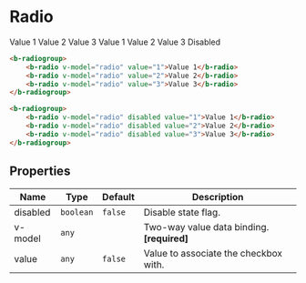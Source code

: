 # Radio

<b-radiogroup class="preview">
    <b-flex align="center" gap="1rem">
        <b-radio v-model="radio" value="1">Value 1</b-radio>
        <b-radio v-model="radio" value="2">Value 2</b-radio>
        <b-radio v-model="radio" value="3">Value 3</b-radio>
    </b-flex>
</b-radiogroup>

<b-radiogroup class="preview">
    <b-flex align="center" gap="1rem">
        <b-radio v-model="radio" disabled value="1">Value 1</b-radio>
        <b-radio v-model="radio" disabled value="2">Value 2</b-radio>
        <b-radio v-model="radio" disabled value="3">Value 3</b-radio>
        <b-label class="subtle" icon-name="arrow-left">Disabled</b-label>
    </b-flex>
</b-radiogroup>

```html
<b-radiogroup>
    <b-radio v-model="radio" value="1">Value 1</b-radio>
    <b-radio v-model="radio" value="2">Value 2</b-radio>
    <b-radio v-model="radio" value="3">Value 3</b-radio>
</b-radiogroup>

<b-radiogroup>
    <b-radio v-model="radio" disabled value="1">Value 1</b-radio>
    <b-radio v-model="radio" disabled value="2">Value 2</b-radio>
    <b-radio v-model="radio" disabled value="3">Value 3</b-radio>
</b-radiogroup>
```

## Properties

| Name     | Type      | Default | Description                                |
|----------|-----------|---------|--------------------------------------------|
| disabled | `boolean` | `false` | Disable state flag.                        |
| v-model  | `any`     |         | Two-way value data binding. **[required]** |
| value    | `any`     | `false` | Value to associate the checkbox with.      |

<script setup>
import {ref} from "vue";

const radio = ref("");
</script>
